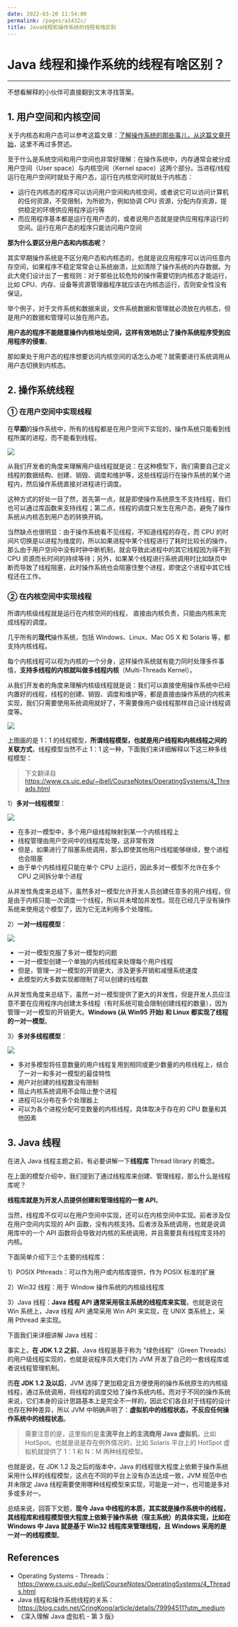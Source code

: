```yaml
---
date: 2022-03-20 11:54:00
permalink: /pages/a1432c/
title: Java线程和操作系统的线程有啥区别
---
```

# Java 线程和操作系统的线程有啥区别？

---

不想看解释的小伙伴可直接翻到文末寻找答案。

## 1. 用户空间和内核空间

关于内核态和用户态可以参考这篇文章：[了解操作系统的那些事儿，从这篇文章开始](https://mp.weixin.qq.com/s/SHALDyqqR0-B0VD63Qp9gg)，这里不再过多赘述。

至于什么是系统空间和用户空间也非常好理解：在操作系统中，内存通常会被分成用户空间（User space）与内核空间（Kernel space）这两个部分。当进程/线程运行在用户空间时就处于用户态，运行在内核空间时就处于内核态：

- 运行在内核态的程序可以访问用户空间和内核空间，或者说它可以访问计算机的任何资源，不受限制，为所欲为，例如协调 CPU 资源，分配内存资源，提供稳定的环境供应用程序运行等
- 而应用程序基本都是运行在用户态的，或者说用户态就是提供应用程序运行的空间。运行在用户态的程序只能访问用户空间

**那为什么要区分用户态和内核态呢**？

其实早期操作系统是不区分用户态和内核态的，也就是说应用程序可以访问任意内存空间，如果程序不稳定常常会让系统崩溃，比如清除了操作系统的内存数据。为此大佬们设计出了一套规则：对于那些比较危险的操作需要切到内核态才能运行，比如 CPU、内存、设备等资源管理器程序就应该在内核态运行，否则安全性没有保证。

举个例子，对于文件系统和数据来说，文件系统数据和管理就必须放在内核态，但是用户的数据和管理可以放在用户态。

**用户态的程序不能随意操作内核地址空间，这样有效地防止了操作系统程序受到应用程序的侵害**。

那如果处于用户态的程序想要访问内核空间的话怎么办呢？就需要进行系统调用从用户态切换到内核态。

## 2. 操作系统线程

### ① 在用户空间中实现线程

在**早期**的操作系统中，所有的线程都是在用户空间下实现的，操作系统只能看到线程所属的进程，而不能看到线程。

![](https://gitee.com/veal98/images/raw/master/img/20210418213806.png)

从我们开发者的角度来理解用户级线程就是说：在这种模型下，我们需要自己定义线程的数据结构、创建、销毁、调度和维护等，这些线程运行在操作系统的某个进程内，然后操作系统直接对进程进行调度。

这种方式的好处一目了然，首先第一点，就是即使操作系统原生不支持线程，我们也可以通过库函数来支持线程；第二点，线程的调度只发生在用户态，避免了操作系统从内核态到用户态的转换开销。

当然缺点也很明显：由于操作系统看不见线程，不知道线程的存在，而 CPU 的时间片切换是以进程为维度的，所以如果进程中某个线程进行了耗时比较长的操作，那么由于用户空间中没有时钟中断机制，就会导致此进程中的其它线程因为得不到 CPU 资源而长时间的持续等待；另外，如果某个线程进行系统调用时比如缺页中断而导致了线程阻塞，此时操作系统也会阻塞住整个进程，即使这个进程中其它线程还在工作。

### ② 在内核空间中实现线程

所谓内核级线程就是运行在内核空间的线程， 直接由内核负责，只能由内核来完成线程的调度。

几乎所有的**现代**操作系统，包括 Windows、Linux、Mac OS X 和 Solaris 等，都支持内核线程。

每个内核线程可以视为内核的一个分身，这样操作系统就有能力同时处理多件事情，**支持多线程的内核就叫做多线程内核**（Multi-Threads Kernel）。

从我们开发者的角度来理解内核级线程就是说：我们可以直接使用操作系统中已经内置好的线程，线程的创建、销毁、调度和维护等，都是直接由操作系统的内核来实现，我们只需要使用系统调用就好了，不需要像用户级线程那样自己设计线程调度等。

![](https://gitee.com/veal98/images/raw/master/img/20210418214229.png)

上图画的是 1：1 的线程模型，**所谓线程模型，也就是用户线程和内核线程之间的关联方式**，线程模型当然不止 1：1 这一种，下面我们来详细解释以下这三种多线程模型：

> 下文翻译自 https://www.cs.uic.edu/~jbell/CourseNotes/OperatingSystems/4_Threads.html

1）**多对一线程模型**：

![](https://gitee.com/veal98/images/raw/master/img/20210418222101.png)

- 在多对一模型中，多个用户级线程映射到某一个内核线程上
- 线程管理由用户空间中的线程库处理，这非常有效
- 但是，如果进行了阻塞系统调用，那么即使其他用户线程能够继续，整个进程也会阻塞
- 由于单个内核线程只能在单个 CPU 上运行，因此多对一模型不允许在多个 CPU 之间拆分单个进程

从并发性角度来总结下，虽然多对一模型允许开发人员创建任意多的用户线程，但是由于内核只能一次调度一个线程，所以并未增加并发性。现在已经几乎没有操作系统来使用这个模型了，因为它无法利用多个处理核。

2）**一对一线程模型**：

![](https://gitee.com/veal98/images/raw/master/img/20210418222219.png)



- 一对一模型克服了多对一模型的问题
- 一对一模型创建一个单独的内核线程来处理每个用户线程
- 但是，管理一对一模型的开销更大，涉及更多开销和减慢系统速度
- 此模型的大多数实现都限制了可以创建的线程数

从并发性角度来总结下，虽然一对一模型提供了更大的并发性，但是开发人员应注意不要在应用程序内创建太多线程（有时系统可能会限制创建线程的数量），因为管理一对一模型的开销更大。**Windows (从 Win95 开始) 和 Linux 都实现了线程的一对一模型**。

3）**多对多线程模型**：

![](https://gitee.com/veal98/images/raw/master/img/20210418222230.png)

- 多对多模型将任意数量的用户线程复用到相同或更少数量的内核线程上，结合了一对一和多对一模型的最佳特性
- 用户对创建的线程数没有限制
- 阻止内核系统调用不会阻止整个进程
- 进程可以分布在多个处理器上
- 可以为各个进程分配可变数量的内核线程，具体取决于存在的 CPU 数量和其他因素

## 3. Java 线程

在进入 Java 线程主题之前，有必要讲解一下**线程库** Thread library 的概念。

在上面的模型介绍中，我们提到了通过线程库来创建、管理线程，那么什么是线程库呢？

**线程库就是为开发人员提供创建和管理线程的一套 API**。

当然，线程库不仅可以在用户空间中实现，还可以在内核空间中实现。前者涉及仅在用户空间内实现的 API 函数，没有内核支持。后者涉及系统调用，也就是说调用库中的一个 API 函数将会导致对内核的系统调用，并且需要具有线程库支持的内核。

下面简单介绍下三个主要的线程库：

1）POSIX Pthreads：可以作为用户或内核库提供，作为 POSIX 标准的扩展

2）Win32 线程：用于 Window 操作系统的内核级线程库

3）Java 线程：**Java 线程 API 通常采用宿主系统的线程库来实现**，也就是说在 Win 系统上，Java 线程 API 通常采用 Win API 来实现，在 UNIX 类系统上，采用 Pthread 来实现。

下面我们来详细讲解 Java 线程：

事实上，**在 JDK 1.2 之前**，Java 线程是基于称为 "绿色线程"（Green Threads）的用户级线程实现的，也就是说程序员大佬们为 JVM 开发了自己的一套线程库或者说线程管理机制。

而**在 JDK 1.2 及以后**，JVM 选择了更加稳定且方便使用的操作系统原生的内核级线程，通过系统调用，将线程的调度交给了操作系统内核。而对于不同的操作系统来说，它们本身的设计思路基本上是完全不一样的，因此它们各自对于线程的设计也存在种种差异，所以 JVM 中明确声明了：**虚拟机中的线程状态，不反应任何操作系统中的线程状态**。

> 需要注意的是，这里指的是**主流平台上的主流商用 Java 虚拟机**，比如 HotSpot。也就是说是存在例外情况的，比如 Solaris 平台上的 HotSpot 虚拟机就提供了 1：1 和 N：M 两种线程模型。

也就是说，在 JDK 1.2 及之后的版本中，Java 的线程很大程度上依赖于操作系统采用什么样的线程模型，这点在不同的平台上没有办法达成一致，JVM 规范中也并未限定 Java 线程需要使用哪种线程模型来实现，可能是一对一，也可能是多对多或多对一。

总结来说，回答下文题，**现今 Java 中线程的本质，其实就是操作系统中的线程，其线程库和线程模型很大程度上依赖于操作系统（宿主系统）的具体实现，比如在 Windows 中 Java 就是基于 Win32 线程库来管理线程，且 Windows 采用的是一对一的线程模型**。

## References

- Operating Systems - Threads：https://www.cs.uic.edu/~jbell/CourseNotes/OperatingSystems/4_Threads.html
- Java 线程和操作系统线程的关系：https://blog.csdn.net/CringKong/article/details/79994511?utm_medium
- 《深入理解 Java 虚拟机 - 第 3 版》